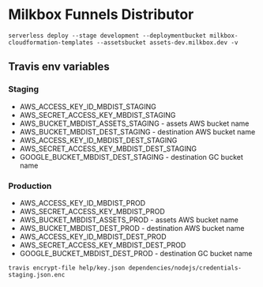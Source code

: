 # Milkbox Funnels Distributor

```shell script
serverless deploy --stage development --deploymentbucket milkbox-cloudformation-templates --assetsbucket assets-dev.milkbox.dev -v
```

## Travis env variables
### Staging
- AWS_ACCESS_KEY_ID_MBDIST_STAGING
- AWS_SECRET_ACCESS_KEY_MBDIST_STAGING
- AWS_BUCKET_MBDIST_ASSETS_STAGING - assets AWS bucket name
- AWS_BUCKET_MBDIST_DEST_STAGING - destination AWS bucket name
- AWS_ACCESS_KEY_ID_MBDIST_DEST_STAGING
- AWS_SECRET_ACCESS_KEY_MBDIST_DEST_STAGING
- GOOGLE_BUCKET_MBDIST_DEST_STAGING - destination GC bucket name

### Production
- AWS_ACCESS_KEY_ID_MBDIST_PROD
- AWS_SECRET_ACCESS_KEY_MBDIST_PROD
- AWS_BUCKET_MBDIST_ASSETS_PROD - assets AWS bucket name
- AWS_BUCKET_MBDIST_DEST_PROD - destination AWS bucket name
- AWS_ACCESS_KEY_ID_MBDIST_DEST_PROD
- AWS_SECRET_ACCESS_KEY_MBDIST_DEST_PROD
- GOOGLE_BUCKET_MBDIST_DEST_PROD - destination GC bucket name



```shell script
travis encrypt-file help/key.json dependencies/nodejs/credentials-staging.json.enc
```